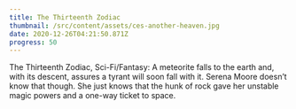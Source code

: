 ```yaml
---
title: The Thirteenth Zodiac
thumbnail: /src/content/assets/ces-another-heaven.jpg
date: 2020-12-26T04:21:50.871Z
progress: 50
---
```

The Thirteenth Zodiac, Sci-Fi/Fantasy: A meteorite falls to the earth and, with its descent, assures a tyrant will soon fall with it. Serena Moore doesn’t know that though. She just knows that the hunk of rock gave her unstable magic powers and a one-way ticket to space.